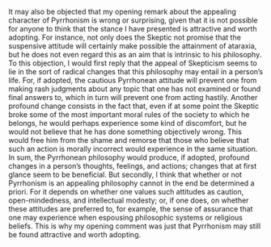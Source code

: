 It may also be objected that my opening remark about the appealing character of Pyrrhonism is wrong or surprising, given that it is not possible for anyone to think that the stance I have presented is attractive and worth adopting. For instance, not only does the Skeptic not promise that the suspensive attitude will certainly make possible the attainment of ataraxia, but he does not even regard this as an aim that is intrinsic to his philosophy. To this objection, I would first reply that the appeal of Skepticism seems to lie in the sort of radical changes that this philosophy may entail in a person’s life. For, if adopted, the cautious Pyrrhonean attitude will prevent one from making rash judgments about any topic that one has not examined or found final answers to, which in turn will prevent one from acting hastily. Another profound change consists in the fact that, even if at some point the Skeptic broke some of the most important moral rules of the society to which he belongs, he would perhaps experience some kind of discomfort, but he would not believe that he has done something objectively wrong. This would free him from the shame and remorse that those who believe that such an action is morally incorrect would experience in the same situation. In sum, the Pyrrhonean philosophy would produce, if adopted, profound changes in a person’s thoughts, feelings, and actions; changes that at first glance seem to be beneficial. But secondly, I think that whether or not Pyrrhonism is an appealing philosophy cannot in the end be determined a priori. For it depends on whether one values such attitudes as caution, open-mindedness, and intellectual modesty; or, if one does, on whether these attitudes are preferred to, for example, the sense of assurance that one may experience when espousing philosophic systems or religious beliefs. This is why my opening comment was just that Pyrrhonism may still be found attractive and worth adopting.
